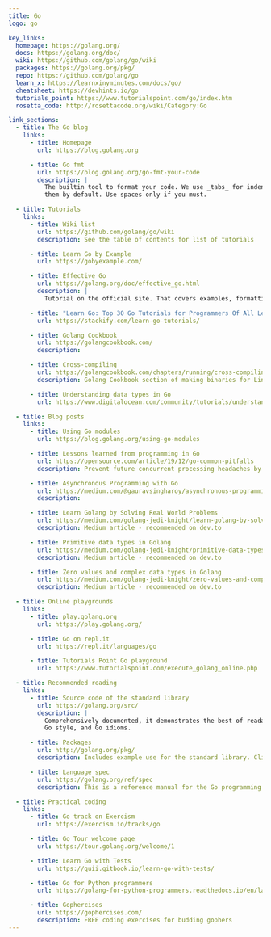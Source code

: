 ```yaml
---
title: Go
logo: go

key_links:
  homepage: https://golang.org/
  docs: https://golang.org/doc/
  wiki: https://github.com/golang/go/wiki
  packages: https://golang.org/pkg/
  repo: https://github.com/golang/go
  learn_x: https://learnxinyminutes.com/docs/go/
  cheatsheet: https://devhints.io/go
  tutorials_point: https://www.tutorialspoint.com/go/index.htm
  rosetta_code: http://rosettacode.org/wiki/Category:Go

link_sections:
  - title: The Go blog
    links:
      - title: Homepage
        url: https://blog.golang.org

      - title: Go fmt
        url: https://blog.golang.org/go-fmt-your-code
        description: |
          The builtin tool to format your code. We use _tabs_ for indentation and `gofmt` emits
          them by default. Use spaces only if you must.

  - title: Tutorials
    links:
      - title: Wiki list
        url: https://github.com/golang/go/wiki
        description: See the table of contents for list of tutorials

      - title: Learn Go by Example
        url: https://gobyexample.com/

      - title: Effective Go
        url: https://golang.org/doc/effective_go.html
        description: |
          Tutorial on the official site. That covers examples, formatting guide and how to do many things in the language such as errors, functions and concurrency.

      - title: "Learn Go: Top 30 Go Tutorials for Programmers Of All Levels"
        url: https://stackify.com/learn-go-tutorials/

      - title: Golang Cookbook
        url: https://golangcookbook.com/
        description:

      - title: Cross-compiling
        url: https://golangcookbook.com/chapters/running/cross-compiling/
        description: Golang Cookbook section of making binaries for Linux, macOS and Windows

      - title: Understanding data types in Go
        url: https://www.digitalocean.com/community/tutorials/understanding-data-types-in-go

  - title: Blog posts
    links:
      - title: Using Go modules
        url: https://blog.golang.org/using-go-modules

      - title: Lessons learned from programming in Go
        url: https://opensource.com/article/19/12/go-common-pitfalls
        description: Prevent future concurrent processing headaches by learning how to address these common pitfalls.

      - title: Asynchronous Programming with Go
        url: https://medium.com/@gauravsingharoy/asynchronous-programming-with-go-546b96cd50c1
        description:

      - title: Learn Golang by Solving Real World Problems
        url: https://medium.com/golang-jedi-knight/learn-golang-by-solving-real-world-problems-955c609ff0db
        description: Medium article - recommended on dev.to

      - title: Primitive data types in Golang
        url: https://medium.com/golang-jedi-knight/primitive-data-types-in-golang-35a291df3bbe
        description: Medium article - recommended on dev.to

      - title: Zero values and complex data types in Golang
        url: https://medium.com/golang-jedi-knight/zero-values-and-complex-data-types-in-golang-20ec177d11a2
        description: Medium article - recommended on dev.to

  - title: Online playgrounds
    links:
      - title: play.golang.org
        url: https://play.golang.org/

      - title: Go on repl.it
        url: https://repl.it/languages/go

      - title: Tutorials Point Go playground
        url: https://www.tutorialspoint.com/execute_golang_online.php

  - title: Recommended reading
    links:
      - title: Source code of the standard library
        url: https://golang.org/src/
        description: |
          Comprehensively documented, it demonstrates the best of readable and understandable Go,
          Go style, and Go idioms.

      - title: Packages
        url: http://golang.org/pkg/
        description: Includes example use for the standard library. Click on a function to see the soure code.

      - title: Language spec
        url: https://golang.org/ref/spec
        description: This is a reference manual for the Go programming language.

  - title: Practical coding
    links:
      - title: Go track on Exercism
        url: https://exercism.io/tracks/go

      - title: Go Tour welcome page
        url: https://tour.golang.org/welcome/1

      - title: Learn Go with Tests
        url: https://quii.gitbook.io/learn-go-with-tests/

      - title: Go for Python programmers
        url: https://golang-for-python-programmers.readthedocs.io/en/latest/index.html

      - title: Gophercises
        url: https://gophercises.com/
        description: FREE coding exercises for budding gophers
---
```

